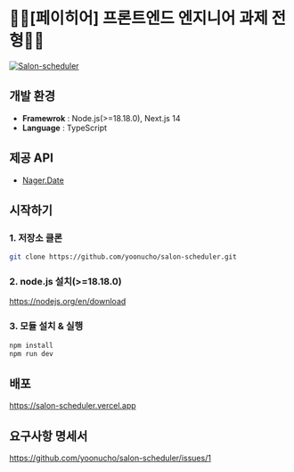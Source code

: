 # 💇‍♀️[페이히어] 프론트엔드 엔지니어 과제 전형💇‍♂️
[![Salon-scheduler]()]()
                                                                                                                           
## 개발 환경

* **Framewrok** : Node.js(>=18.18.0), Next.js 14
* **Language** : TypeScript


## 제공 API
* [Nager.Date](https://date.nager.at/Api)


## 시작하기
 
### 1. 저장소 클론
~~~sh
git clone https://github.com/yoonucho/salon-scheduler.git
~~~

### 2. node.js 설치(>=18.18.0)
https://nodejs.org/en/download


### 3. 모듈 설치 & 실행 

~~~sh
npm install
npm run dev
~~~

## 배포
https://salon-scheduler.vercel.app

## 요구사항 명세서
https://github.com/yoonucho/salon-scheduler/issues/1

